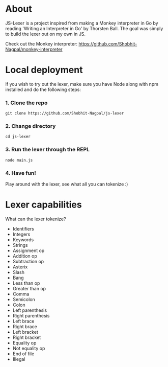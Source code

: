 # About
JS-Lexer is a project inspired from making a Monkey interpreter in Go by reading 'Writing an Interpreter in Go' by Thorsten Ball.
The goal was simply to build the lexer out on my own in JS.

Check out the Monkey interpreter: https://github.com/Shobhit-Nagpal/monkey-interpreter

# Local deployment
If you wish to try out the lexer, make sure you have Node along with npm installed and do the following steps:

### 1. Clone the repo
``` shell
git clone https://github.com/Shobhit-Nagpal/js-lexer
```

### 2. Change directory
``` shell
cd js-lexer
```

### 3. Run the lexer through the REPL
``` shell
node main.js
```

### 4. Have fun!
Play around with the lexer, see what all you can tokenize :)

# Lexer capabilities
What can the lexer tokenize?
- Identifiers
- Integers
- Keywords
- Strings
- Assignment op
- Addition op
- Subtraction op
- Asterix
- Slash
- Bang
- Less than op
- Greater than op
- Comma
- Semicolon
- Colon
- Left parenthesis
- Right parenthesis
- Left brace
- Right brace
- Left bracket
- Right bracket
- Equality op
- Not equality op
- End of file
- Illegal
